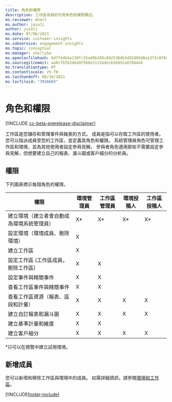 ```yaml
---
title: 角色和權限
description: 工作區成員的可用角色和權限概述。
ms.reviewer: mhart
ms.author: jusali
author: jusali
ms.date: 07/06/2021
ms.service: customer-insights
ms.subservice: engagement-insights
ms.topic: conceptual
ms.manager: shellyha
ms.openlocfilehash: 6d7f4db4a130fc15a69b380c892538db5492d96d8e13f3c070c6a6b9bd098371
ms.sourcegitcommit: aa0cfbf6240a9f560e3131bdec63e051a8786dd4
ms.translationtype: HT
ms.contentlocale: zh-TW
ms.lasthandoff: 08/10/2021
ms.locfileid: "7036683"
---
```

# <a name="roles-and-permissions"></a>角色和權限

[!INCLUDE [cc-beta-prerelease-disclaimer](includes/cc-beta-prerelease-disclaimer.md)]

工作區是您儲存和管理事件與報表的方式。 成員是指可以存取工作區的使用者。 您可以指派成員至您的工作區，並定義其角色和權限。 系統管理員角色可管理工作區和環境，並為其他使用者設定參與見解。 參與者角色適用那些不需要設定參與見解，但想要建立自己的報表、漏斗圖或客戶細分的分析員。

## <a name="permissions"></a>權限
  
下列圖表標示每個角色的權限。 

| 權限 | 環境管理員 | 工作區管理員 | 環境投稿人 | 工作區投稿人 | 
|--|--|--|--|--|
| 建立環境（建立者會自動成為環境系統管理員） | X* | X* | X* | X* |  
| 設定環境（環境成員、刪除環境） | X |  |  |  |  
| 建立工作區 | X |  |  |  |  
| 設定工作區 (工作區成員，刪除工作區) | X | X |  |  |  
| 設定事件與精簡事件 | X | X | |  |  
| 查看工作區事件與精簡事件 | X | X | |  |  
| 查看工作區資源（報表、區段和計量）| X | X | X | X |  
| 建立自訂報表和漏斗圖 | X | X | X | X |  
| 建立基準計量和維度| X | X |  |  |  
| 建立客戶細分| X | X | X | X |  

*只可以在預覽中建立試用環境。 

## <a name="add-members"></a>新增成員

您可以新增和移除工作區與環境中的成員。 如需詳細資訊，請參閱[環境和工作區](manage-environments-workspaces.md)。


[!INCLUDE[footer-include](../includes/footer-banner.md)]
